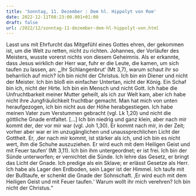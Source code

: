 ```yaml
---
title: 'Sonntag, 11. Dezember : Dem hl. Hippolyt von Rom'
date: 2022-12-11T08:23:00.001+01:00
draft: false
url: /2022/12/sonntag-11-dezember-dem-hl-hippolyt-von.html
---
```


Lasst uns mit Ehrfurcht das Mitgefühl eines Gottes ehren, der gekommen ist, um die Welt zu retten, nicht zu richten. Johannes, der Vorläufer des Meisters, wusste vorerst nichts von diesem Geheimnis. Als er erkannte, dass Jesus wirklich der Herr war, fuhr er die Leute, die kamen, um sich taufen zu lassen, an: „‚Ihr Schlangenbrut‘ (Mt 3,7), warum schaut ihr so beharrlich auf mich? Ich bin nicht der Christus. Ich bin ein Diener und nicht der Meister. Ich bin bloß ein einfacher Untertan, nicht der König. Ein Schaf bin ich, nicht der Hirte. Ich bin ein Mensch und nicht Gott. Ich habe die Unfruchtbarkeit meiner Mutter geheilt, als ich zur Welt kam, aber ich habe nicht ihre Jungfräulichkeit fruchtbar gemacht. Man hat mich von unten heraufgezogen, ich bin nicht aus der Höhe herabgestiegen. Ich habe meinen Vater zum Verstummen gebracht (vgl. Lk 1,20) und nicht die göttliche Gnade entfaltet. \[…\] Ich bin niedrig und ganz klein, aber nach mir kommt der, der vor mir war (vgl. Joh 1,30). Er kommt nach mir, in der Zeit; vorher aber war er im unzugänglichen und unaussprechlichen Licht der Gottheit. Er, ‚der nach mir kommt, ist stärker als ich, und ich bin es nicht wert, ihm die Schuhe auszuziehen. Er wird euch mit dem Heiligen Geist und mit Feuer taufen‘ (Mt 3,11). Ich bin ihm untergeordnet; er ist frei. Ich bin der Sünde unterworfen; er vernichtet die Sünde. Ich lehre das Gesetz, er bringt das Licht der Gnade. Ich predige als ein Sklave; er erlässt Gesetze als Herr. Ich habe als Lager den Erdboden, sein Lager ist der Himmel. Ich taufe mit der Bußtaufe, er schenkt die Gnade der Sohnschaft. ‚Er wird euch mit dem Heiligen Geist und mit Feuer taufen.‘ Warum wollt ihr mich verehren? Ich bin nicht der Christus.“